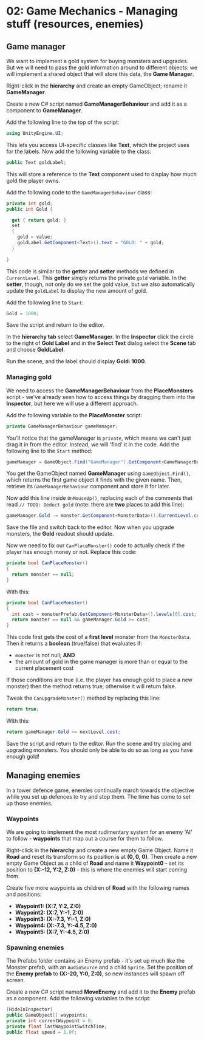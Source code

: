 # 02: Game Mechanics - Managing stuff (resources, enemies)

## Game manager

We want to implement a gold system for buying monsters and upgrades. But we will need to pass the gold information around to different objects: we will implement a shared object that will store this data, the **Game Manager**.

Right-click in the **hierarchy** and create an empty GameObject; rename it **GameManager**.

Create a new C# script named **GameManagerBehaviour** and add it as a component to **GameManager**.

Add the following line to the top of the script:

```csharp
using UnityEngine.UI;
```

This lets you access UI-specific classes like **Text**, which the project uses for the labels. Now add the following variable to the class:

```csharp
public Text goldLabel;
```

This will store a reference to the **Text** component used to display how much gold the player owns.

Add the following code to the `GameManagerBehaviour` class:

```csharp
private int gold;
public int Gold {

  get { return gold; }
  set
  {
    gold = value;
    goldLabel.GetComponent<Text>().text = "GOLD: " + gold;
  }
  
}
```

This code is similar to the **getter** and **setter** methods we defined in `CurrentLevel`. This **getter** simply returns the private `gold` variable. In the **setter**, though, not only do we set the gold value, but we also automatically update the `goldLabel` to display the new amount of gold.

Add the following line to `Start`:

```csharp
Gold = 1000;
```

Save the script and return to the editor.

In the **hierarchy tab** select **GameManager**. In the **Inspector** click the circle to the right of **Gold Label** and in the **Select Text** dialog select the **Scene** tab and choose **GoldLabel**.

Run the scene, and the label should display **Gold: 1000**.

### Managing gold

We need to access the **GameManagerBehaviour** from the **PlaceMonsters** script - we've already seen how to access things by dragging them into the **Inspector**, but here we will use a different approach.

Add the following variable to the **PlaceMonster** script:

```csharp
private GameManagerBehaviour gameManager;
```

You'll notice that the gameManager is `private`, which means we can't just drag it in from the editor. Instead, we will 'find' it in the code. Add the following line to the `Start` method:

```csharp
gameManager = GameObject.Find("GameManager").GetComponent<GameManagerBehaviour>();
```

You get the GameObject named **GameManager** using `GameObject.Find()`, which returns the first game object it finds with the given name. Then, retrieve its `GameManagerBehaviour` component and store it for later. 

Now add this line inside `OnMouseUp()`, replacing each of the comments that read `// TODO: Deduct gold` (note: there are **two** places to add this line):

```csharp
gameManager.Gold -= monster.GetComponent<MonsterData>().CurrentLevel.cost;
```

Save the file and switch back to the editor. Now when you upgrade monsters, the **Gold** readout should update.

Now we need to fix our `CanPlaceMonster()` code to actually check if the player has enough money or not. Replace this code:

```csharp
private bool CanPlaceMonster()
{
  return monster == null;
}
```

With this:

```csharp
private bool CanPlaceMonster()
{
  int cost = monsterPrefab.GetComponent<MonsterData>().levels[0].cost;
  return monster == null && gameManager.Gold >= cost;
}
```

This code first gets the cost of a **first level** monster from the `MonsterData`. Then it returns a **boolean** (true/false) that evaluates if:

- `monster` is not null; **AND**
- the amount of gold in the game manager is more than or equal to the current placement cost

If those conditions are true (i.e. the player has enough gold to place a new monster) then the method returns true; otherwise it will return false.

Tweak the `CanUpgradeMonster()` method by replacing this line:

```csharp
return true; 
```

With this:

```csharp
return gameManager.Gold >= nextLevel.cost;
```

Save the script and return to the editor. Run the scene and try placing and upgrading monsters. You should only be able to do so as long as you have enough gold!

## Managing enemies

In a tower defence game, enemies continually march towards the objective while you set up defences to try and stop them. The time has come to set up those enemies.

### Waypoints

We are going to implement the most rudimentary system for an enemy 'AI' to follow - **waypoints** that map out a course for them to follow.

Right-click in the **hierarchy** and create a new empty Game Object. Name it **Road** and reset its transform so its position is at **(0, 0, 0)**. Then create a new empty Game Object as a child of **Road** and name it **Waypoint0** - set its position to **(X:-12, Y:2, Z:0)** - this is where the enemies will start coming from.

Create five more waypoints as children of **Road** with the following names and positions:

- **Waypoint1: (X:7, Y:2, Z:0)**
- **Waypoint2: (X:7, Y:-1, Z:0)**
- **Waypoint3: (X:-7.3, Y:-1, Z:0)**
- **Waypoint4: (X:-7.3, Y:-4.5, Z:0)**
- **Waypoint5: (X:7, Y:-4.5, Z:0)**

### Spawning enemies

The Prefabs folder contains an Enemy prefab - it's set up much like the Monster prefab, with an `AudioSource` and a child `Sprite`. Set the position of the **Enemy prefab** to **(X:-20, Y:0, Z:0)**, so new instances will spawn off screen.

Create a new C# script named **MoveEnemy** and add it to the **Enemy** prefab as a component. Add the following variables to the script:

```csharp
[HideInInspector]
public GameObject[] waypoints;
private int currentWaypoint = 0;
private float lastWaypointSwitchTime;
public float speed = 1.0f;
```
